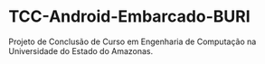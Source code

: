 # TCC-Android-Embarcado-BURI
Projeto de Conclusão de Curso em Engenharia de Computação na Universidade do Estado do Amazonas.

